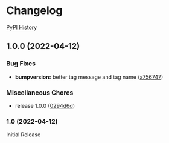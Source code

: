 # Changelog

[PyPI History][1]

[1]: https://pypi.org/project/when-cli/#history

## 1.0.0 (2022-04-12)


### Bug Fixes

* **bumpversion:** better tag message and tag name ([a756747](https://github.com/chassing/when-cli/commit/a7567471fe868888e4596ed42132b804106eed4b))


### Miscellaneous Chores

* release 1.0.0 ([0294d6d](https://github.com/chassing/when-cli/commit/0294d6d4b9f5a582e9d959aa2b4ccabd3672ee90))

### 1.0 (2022-04-12)

Initial Release
